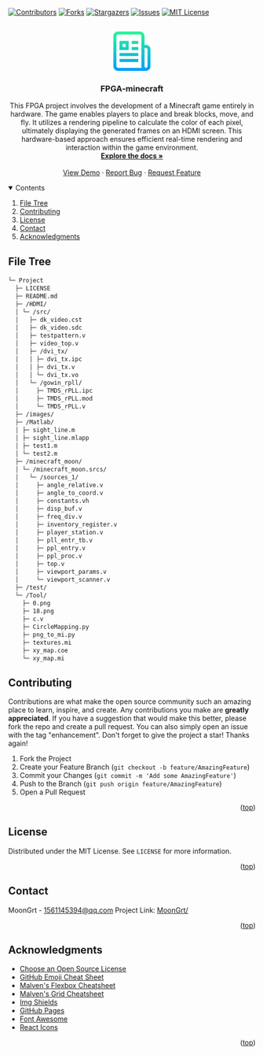<div id="top"></div>

[![Contributors][contributors-shield]][contributors-url]
[![Forks][forks-shield]][forks-url]
[![Stargazers][stars-shield]][stars-url]
[![Issues][issues-shield]][issues-url]
[![MIT License][license-shield]][license-url]


<!-- PROJECT LOGO -->
<br />
<div align="center">
	<a href="https://github.com/MoonGrt/FPGA-minecraft">
	<img src="images/logo.png" alt="Logo" width="80" height="80">
	</a>
<h3 align="center">FPGA-minecraft</h3>
	<p align="center">
	This FPGA project involves the development of a Minecraft game entirely in hardware. The game enables players to place and break blocks, move, and fly. It utilizes a rendering pipeline to calculate the color of each pixel, ultimately displaying the generated frames on an HDMI screen. This hardware-based approach ensures efficient real-time rendering and interaction within the game environment.
	<br />
	<a href="https://github.com/MoonGrt/FPGA-minecraft"><strong>Explore the docs »</strong></a>
	<br />
	<br />
	<a href="https://github.com/MoonGrt/FPGA-minecraft">View Demo</a>
	·
	<a href="https://github.com/MoonGrt/FPGA-minecraft/issues">Report Bug</a>
	·
	<a href="https://github.com/MoonGrt/FPGA-minecraft/issues">Request Feature</a>
	</p>
</div>


<!-- CONTENTS -->
<details open>
  <summary>Contents</summary>
  <ol>
    <li><a href="#file-tree">File Tree</a></li>
    <li><a href="#contributing">Contributing</a></li>
    <li><a href="#license">License</a></li>
    <li><a href="#contact">Contact</a></li>
    <li><a href="#acknowledgments">Acknowledgments</a></li>
  </ol>
</details>


<!-- FILE TREE -->
## File Tree

```
└─ Project
  ├─ LICENSE
  ├─ README.md
  ├─ /HDMI/
  │ └─ /src/
  │   ├─ dk_video.cst
  │   ├─ dk_video.sdc
  │   ├─ testpattern.v
  │   ├─ video_top.v
  │   ├─ /dvi_tx/
  │   │ ├─ dvi_tx.ipc
  │   │ ├─ dvi_tx.v
  │   │ └─ dvi_tx.vo
  │   └─ /gowin_rpll/
  │     ├─ TMDS_rPLL.ipc
  │     ├─ TMDS_rPLL.mod
  │     └─ TMDS_rPLL.v
  ├─ /images/
  ├─ /Matlab/
  │ ├─ sight_line.m
  │ ├─ sight_line.mlapp
  │ ├─ test1.m
  │ └─ test2.m
  ├─ /minecraft_moon/
  │ └─ /minecraft_moon.srcs/
  │   └─ /sources_1/
  │     ├─ angle_relative.v
  │     ├─ angle_to_coord.v
  │     ├─ constants.vh
  │     ├─ disp_buf.v
  │     ├─ freq_div.v
  │     ├─ inventory_register.v
  │     ├─ player_station.v
  │     ├─ pll_entr_tb.v
  │     ├─ ppl_entry.v
  │     ├─ ppl_proc.v
  │     ├─ top.v
  │     ├─ viewport_params.v
  │     └─ viewport_scanner.v
  ├─ /test/
  └─ /Tool/
    ├─ 0.png
    ├─ 18.png
    ├─ c.v
    ├─ CircleMapping.py
    ├─ png_to_mi.py
    ├─ textures.mi
    ├─ xy_map.coe
    └─ xy_map.mi

```


<!-- CONTRIBUTING -->
## Contributing
Contributions are what make the open source community such an amazing place to learn, inspire, and create. Any contributions you make are **greatly appreciated**.
If you have a suggestion that would make this better, please fork the repo and create a pull request. You can also simply open an issue with the tag "enhancement".
Don't forget to give the project a star! Thanks again!
1. Fork the Project
2. Create your Feature Branch (`git checkout -b feature/AmazingFeature`)
3. Commit your Changes (`git commit -m 'Add some AmazingFeature'`)
4. Push to the Branch (`git push origin feature/AmazingFeature`)
5. Open a Pull Request
<p align="right">(<a href="#top">top</a>)</p>


<!-- LICENSE -->
## License
Distributed under the MIT License. See `LICENSE` for more information.
<p align="right">(<a href="#top">top</a>)</p>


<!-- CONTACT -->
## Contact
MoonGrt - 1561145394@qq.com
Project Link: [MoonGrt/](https://github.com/MoonGrt/)
<p align="right">(<a href="#top">top</a>)</p>


<!-- ACKNOWLEDGMENTS -->
## Acknowledgments
* [Choose an Open Source License](https://choosealicense.com)
* [GitHub Emoji Cheat Sheet](https://www.webpagefx.com/tools/emoji-cheat-sheet)
* [Malven's Flexbox Cheatsheet](https://flexbox.malven.co/)
* [Malven's Grid Cheatsheet](https://grid.malven.co/)
* [Img Shields](https://shields.io)
* [GitHub Pages](https://pages.github.com)
* [Font Awesome](https://fontawesome.com)
* [React Icons](https://react-icons.github.io/react-icons/search)   
<p align="right">(<a href="#top">top</a>)</p>


<!-- MARKDOWN LINKS & IMAGES -->
<!-- https://www.markdownguide.org/basic-syntax/#reference-style-links -->
[contributors-shield]: https://img.shields.io/github/contributors/MoonGrt/FPGA-minecraft.svg?style=for-the-badge
[contributors-url]: https://github.com/MoonGrt/FPGA-minecraft/graphs/contributors
[forks-shield]: https://img.shields.io/github/forks/MoonGrt/FPGA-minecraft.svg?style=for-the-badge
[forks-url]: https://github.com/MoonGrt/FPGA-minecraft/network/members
[stars-shield]: https://img.shields.io/github/stars/MoonGrt/FPGA-minecraft.svg?style=for-the-badge
[stars-url]: https://github.com/MoonGrt/FPGA-minecraft/stargazers
[issues-shield]: https://img.shields.io/github/issues/MoonGrt/FPGA-minecraft.svg?style=for-the-badge
[issues-url]: https://github.com/MoonGrt/FPGA-minecraft/issues
[license-shield]: https://img.shields.io/github/license/MoonGrt/FPGA-minecraft.svg?style=for-the-badge
[license-url]: https://github.com/MoonGrt/FPGA-minecraft/blob/master/LICENSE

